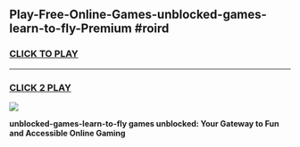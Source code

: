 
## Play-Free-Online-Games-unblocked-games-learn-to-fly-Premium #roird
<h3>
<a href="https://premium.freeplayer.one?title=unblocked-games-learn-to-fly&ref=8M">CLICK TO PLAY</a></h3>
<hr>

<h3>
<a href="https://premium.freeplayer.one?title=unblocked-games-learn-to-fly&ref=8M">CLICK 2 PLAY</a>
  
</h3>

<a href="https://premium.freeplayer.one?title=unblocked-games-learn-to-fly&ref=8M"><img src="https://clearcache.store/games.png"></a>


**unblocked-games-learn-to-fly games unblocked: Your Gateway to Fun and Accessible Online Gaming**
